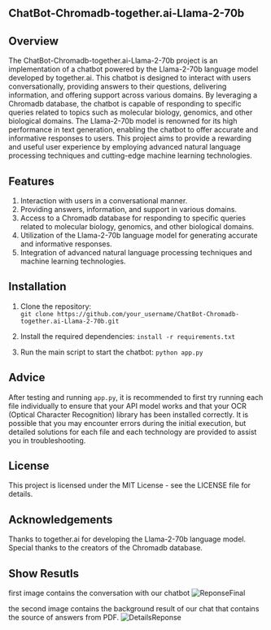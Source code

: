 ## ChatBot-Chromadb-together.ai-Llama-2-70b

## Overview
The ChatBot-Chromadb-together.ai-Llama-2-70b project is an implementation of a chatbot powered by the Llama-2-70b language model developed by together.ai. This chatbot is designed to interact with users conversationally, providing answers to their questions, delivering information, and offering support across various domains. By leveraging a Chromadb database, the chatbot is capable of responding to specific queries related to topics such as molecular biology, genomics, and other biological domains. The Llama-2-70b model is renowned for its high performance in text generation, enabling the chatbot to offer accurate and informative responses to users. This project aims to provide a rewarding and useful user experience by employing advanced natural language processing techniques and cutting-edge machine learning technologies.

## Features
1. Interaction with users in a conversational manner.
2. Providing answers, information, and support in various domains.
3. Access to a Chromadb database for responding to specific queries related to molecular biology, genomics, and other biological domains.
4. Utilization of the Llama-2-70b language model for generating accurate and informative responses.
5. Integration of advanced natural language processing techniques and machine learning technologies.

## Installation
1. Clone the repository: <br>
```git clone https://github.com/your_username/ChatBot-Chromadb-together.ai-Llama-2-70b.git```<br>

2. Install the required dependencies:
```install -r requirements.txt```

3. Run the main script to start the chatbot:
```python app.py```

## Advice
After testing and running `app.py`, it is recommended to first try running each file individually to ensure that your API model works and that your OCR (Optical Character Recognition) library has been installed correctly. It is possible that you may encounter errors during the initial execution, but detailed solutions for each file and each technology are provided to assist you in troubleshooting.

## License
This project is licensed under the MIT License - see the LICENSE file for details.

## Acknowledgements
Thanks to together.ai for developing the Llama-2-70b language model.
Special thanks to the creators of the Chromadb database.

## Show Resutls
first image contains the conversation with our chatbot 
![ReponseFinal](https://github.com/hmoumad/ChatBot-analyse-des-articles-scientifique/assets/148491488/9facb55e-0a9f-427e-8fff-fb62dda8674c)

the second image contains the background result of our chat that contains the source of answers from PDF.
![DetailsReponse](https://github.com/hmoumad/ChatBot-analyse-des-articles-scientifique/assets/148491488/1b99b7ae-8484-4b70-8cc8-5da2e4885363)


